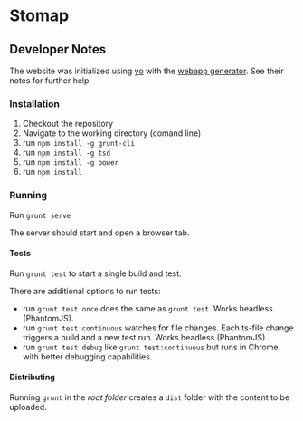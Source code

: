 # Stomap

## Developer Notes
The website was initialized using [yo](http://yeoman.io/) with the [webapp generator](https://github.com/yeoman/generator-webapp). See their notes for further help.

### Installation
1. Checkout the repository
1. Navigate to the working directory (comand line)
  1. run `npm install -g grunt-cli`
  1. run `npm install -g tsd`
  1. run `npm install -g bower`
  1. run `npm install`

### Running
Run `grunt serve`

The server should start and open a browser tab.

#### Tests
Run `grunt test` to start a single build and test.

There are additional options to run tests:
- run `grunt test:once` does the same as `grunt test`. Works headless (PhantomJS).
- run `grunt test:continuous` watches for file changes. Each ts-file change triggers a build and a new test run. Works headless (PhantomJS).
- run `grunt test:debug` like `grunt test:continuous` but runs in Chrome, with better debugging capabilities.

#### Distributing
Running `grunt` in the *root folder* creates a `dist` folder with the content to be uploaded.
